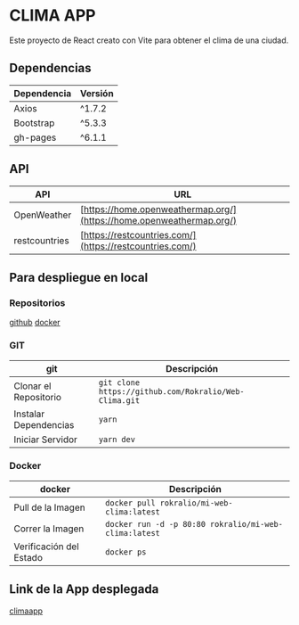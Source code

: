 # CLIMA APP

Este proyecto de React creato con Vite para obtener el clima de una ciudad.
## Dependencias

| Dependencia | Versión |
|-------------|---------|
| Axios       | ^1.7.2  |
| Bootstrap   | ^5.3.3  |
| gh-pages    | ^6.1.1  |

## API

| API            | URL                                       |
|----------------|-------------------------------------------|
| OpenWeather    | [https://home.openweathermap.org/](https://home.openweathermap.org/) |
| restcountries  | [https://restcountries.com/](https://restcountries.com/) |

## Para despliegue en local

### Repositorios

[github](https://github.com/Rokralio/Web-Clima)
[docker](https://hub.docker.com/r/rokralio/mi-web-clima)

### GIT
| git                 | Descripción                                                   |
|----------------------|---------------------------------------------------------------|
| Clonar el Repositorio | `git clone https://github.com/Rokralio/Web-Clima.git`          |
| Instalar Dependencias | `yarn`                                                        |
| Iniciar Servidor      | `yarn dev`                                                    |

### Docker
| docker                  | Descripción                                                   |
|-----------------------|---------------------------------------------------------------|
| Pull de la Imagen     | `docker pull rokralio/mi-web-clima:latest`                     |
| Correr la Imagen      | `docker run -d -p 80:80 rokralio/mi-web-clima:latest`          |
| Verificación del Estado| `docker ps`                                                   |

## Link de la App desplegada

[climaapp](https://rokralio.github.io/climaapp/)


